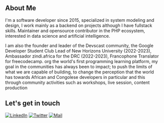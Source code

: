 ## About Me

I'm a software developer since 2015, specialized in system modeling and design, I work mainly as a backend on projects although I have fullstack skills. Maintainer and opensource contributor in the PHP ecosystem, interested in data science and artificial intelligence.

I am also the founder and leader of the Devscast community, the Google Developer Student Club Lead of New Horizons University (2022-2023), Ambassador zindi.africa for the DRC (2022-2023), Francophone Translator for freecodecamp. org the world's first programming learning platform, my goal in the communities has always been to impact; to push the limits of what we are capable of building, to change the perception that the world has towards African and Congolese developers in particular and this through community activities such as workshops, live session, content production


## Let's get in touch

<p align="left">
<a href="https://www.linkedin.com/in/bernard-ngandu/"><img alt="LinkedIn" src="https://img.shields.io/badge/LinkedIn-BernardNg-blue?style=flat-square&logo=linkedin"></a>
<a href="https://twitter.com/BernardNgandu"><img alt="Twitter" src="https://img.shields.io/badge/Twitter-BernardNg-blue?style=flat-square&logo=twitter"></a>
<a href="mailto:bernard@devscast.tech"><img alt="Mail" src="https://img.shields.io/badge/Email-BernardNg-blue?style=flat-square"></a>
</p>
